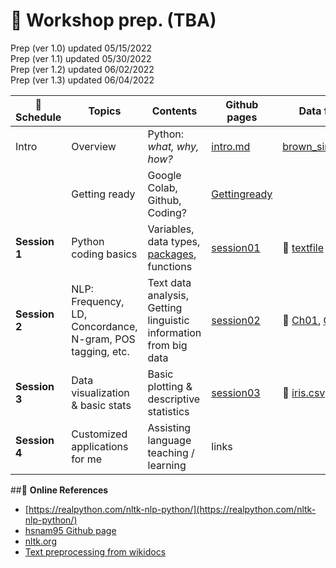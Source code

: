 # 🦖 Workshop prep. (TBA)

Prep (ver 1.0) updated 05/15/2022  
Prep (ver 1.1) updated 05/30/2022  
Prep (ver 1.2) updated 06/02/2022  
Prep (ver 1.3) updated 06/04/2022  

| :date: Schedule | Topics | Contents | Github pages| Data files | Reference videos |
|----------|--------|------|--------|------------|-----------|
| Intro | Overview | Python: _what, why, how?_ | [intro.md](https://github.com/MK316/workshop22/blob/main/intro.md) | [brown_single.zip](https://github.com/MK316/workshop22/blob/main/data/brown_single.zip)    |  |
|          | Getting ready | Google Colab, Github, Coding? | [Gettingready](/Gettingready.ipynb) |     |  |
| **Session 1** | Python coding basics | Variables, data types, [packages](/python_packages.ipynb), functions  | [session01](/session01.ipynb) | 💾 [textfile](https://raw.githubusercontent.com/MK316/workshop22/main/data/fable01.txt)    |   |
| **Session 2** | NLP: Frequency, LD, Concordance, N-gram, POS tagging, etc. | Text data analysis, Getting linguistic information from big data |  [session02](/session02.ipynb) | 💾 [Ch01](https://raw.githubusercontent.com/MK316/workshop22/main/data/RE.Ch01.txt), [Ch02](https://raw.githubusercontent.com/MK316/workshop22/main/data/RE.Ch02.txt)  |   |
| **Session 3** | Data visualization & basic stats | Basic plotting & descriptive statistics | [session03](/session03.ipynb) |💾 [iris.csv](https://raw.githubusercontent.com/MK316/workshop22/main/data/iris.csv)  |  |
| **Session 4** | Customized applications for me | Assisting language teaching / learning | links |     |   |


##📌 **Online References**

* [https://realpython.com/nltk-nlp-python/](https://realpython.com/nltk-nlp-python/)
* [hsnam95 Github page](https://github.com/hsnam95/my/blob/main/nlp.ipynb)
* [nltk.org](https://www.nltk.org/book/ch02.html)
* [Text preprocessing from wikidocs](https://wikidocs.net/21694)



